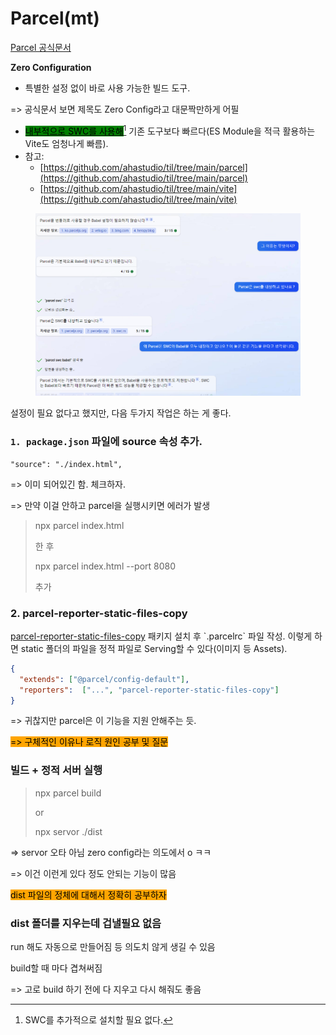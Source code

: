 # Parcel(mt)

[Parcel 공식문서](https://parceljs.org/)

**Zero Configuration**

* 특별한 설정 없이 바로 사용 가능한 빌드 도구.&#x20;

\=> 공식문서 보면 제목도 Zero Config라고 대문짝만하게 어필

* [<mark style="background-color:green;">내부적으로 SWC를 사용해</mark>](#user-content-fn-1)[^1] 기존 도구보다 빠르다(ES Module을 적극 활용하는 Vite도 엄청나게 빠름).
* 참고:
  * [https://github.com/ahastudio/til/tree/main/parcel](https://github.com/ahastudio/til/tree/main/parcel)
  * [https://github.com/ahastudio/til/tree/main/vite](https://github.com/ahastudio/til/tree/main/vite)

<figure><img src="../../.gitbook/assets/image (25).png" alt=""><figcaption></figcaption></figure>



설정이 필요 없다고 했지만, 다음 두가지 작업은 하는 게 좋다.

### `1. package.json` 파일에 source 속성 추가.

```
"source": "./index.html",
```

\=> 이미 되어있긴 함. 체크하자.

\=> 만약 이걸 안하고 parcel을 실행시키면 에러가 발생

> npx parcel index.html
>
> 한 후
>
> npx parcel index.html --port 8080&#x20;
>
> 추가

### 2. parcel-reporter-static-files-copy

[parcel-reporter-static-files-copy](https://github.com/elwin013/parcel-reporter-static-files-copy) 패키지 설치 후 \`.parcelrc\` 파일 작성. 이렇게 하면 static 폴더의 파일을 정적 파일로 Serving할 수 있다(이미지 등 Assets).

```json
{
  "extends": ["@parcel/config-default"],
  "reporters":  ["...", "parcel-reporter-static-files-copy"]
}
```

\=> 귀찮지만 parcel은 이 기능을 지원 안해주는 듯.&#x20;

<mark style="background-color:orange;">=> 구체적인 이유나 로직 원인 공부 및 질문</mark>&#x20;



### 빌드 + 정적 서버 실행

> npx parcel build
>
> or
>
> npx servor ./dist

\=> servor 오타 아님 zero config라는 의도에서 o ㅋㅋ

\=> 이건 이런게 있다 정도 안되는 기능이 많음&#x20;



<mark style="background-color:orange;">dist 파일의 정체에 대해서 정확히 공부하자</mark>

### dist 폴더를 지우는데 겁낼필요 없음

run 해도 자동으로 만들어짐  등 의도치 않게 생길 수 있음

build할 때 마다 겹쳐써짐

\=> 고로 build 하기 전에 다 지우고 다시    해줘도 좋음





















[^1]: SWC를 추가적으로 설치할 필요 없다.
